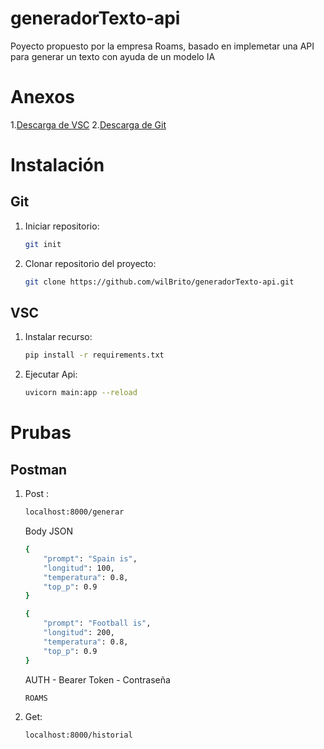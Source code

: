 # generadorTexto-api
Poyecto propuesto por la empresa Roams, basado en implemetar una API para generar un texto con ayuda de un modelo IA

# Anexos
1.[Descarga de VSC](https://code.visualstudio.com/download)
2.[Descarga de Git](https://git-scm.com/downloads)

# Instalación

## Git
1. Iniciar repositorio:

    ```bash
    git init
    ```

2. Clonar repositorio del proyecto:

    ```bash
    git clone https://github.com/wilBrito/generadorTexto-api.git
    ```

## VSC
1. Instalar recurso:

    ```bash
    pip install -r requirements.txt
    ```

2. Ejecutar Api:

    ```bash
    uvicorn main:app --reload
    ```

# Prubas

## Postman
1. Post :
    ```bash
    localhost:8000/generar
    ```
    Body JSON
    ```bash
    {
        "prompt": "Spain is",
        "longitud": 100,
        "temperatura": 0.8,
        "top_p": 0.9
    }
    ```

    ```bash
    {
        "prompt": "Football is",
        "longitud": 200,
        "temperatura": 0.8,
        "top_p": 0.9
    }
    ```

    AUTH - Bearer Token - Contraseña
    ```bash
    ROAMS
    ```

2. Get:
    ```bash
    localhost:8000/historial
    ```